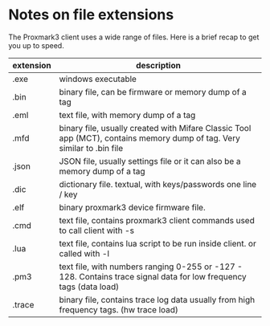 # Notes on file extensions

The Proxmark3 client uses a wide range of files. Here is a brief recap to get you up to speed.

| extension | description|
|---|---|
| .exe | windows executable |
| .bin | binary file,  can be firmware or memory dump of a tag |
| .eml | text file, with memory dump of a tag |
| .mfd | binary file,  usually created with Mifare Classic Tool app (MCT),  contains memory dump of tag. Very similar to .bin file |
| .json | JSON file, usually settings file or it can also be a memory dump of a tag |
| .dic | dictionary file. textual, with keys/passwords one line / key |
| .elf | binary proxmark3 device firmware file. |
| .cmd | text file, contains proxmark3 client commands used to call client with -s |
| .lua | text file, contains lua script to be run inside client.  or called with -l |
| .pm3 | text file, with numbers ranging 0-255 or -127 - 128.  Contains trace signal data for low frequency tags (data load) |
| .trace | binary file,  contains trace log data usually from high frequency tags.  (hw trace load) |
